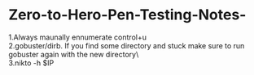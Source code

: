 # Zero-to-Hero-Pen-Testing-Notes-

1.Always maunally ennumerate control+u\
2.gobuster/dirb. If you find some directory and stuck  make sure to run gobuster again with the new directory\   
3.nikto -h $IP
